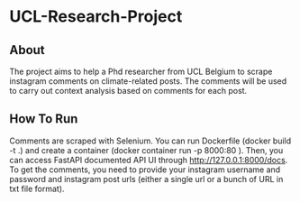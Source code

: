 # UCL-Research-Project
## About

The project aims to help a Phd researcher from UCL Belgium to scrape instagram comments on climate-related posts. The comments will be used to carry out
context analysis based on comments for each post.
## How To Run

Comments are scraped with Selenium. You can run Dockerfile (docker build -t <your image name> .) and create a container (docker container run -p 8000:80 <your Docker image name>). Then, you can access FastAPI documented API UI through http://127.0.0.1:8000/docs. To get the comments, you need to provide your instagram username and password and instagram post urls (either a single url or a bunch of URL in txt file format). 
